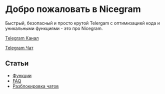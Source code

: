 # Добро пожаловать в Nicegram

Быстрый, безопасный и просто крутой Telergam с оптимизацией кода и уникальными функциями  - это про Nicegram. 

<a href="https://t.me/nicegramapp" target="_blank">Telegram Канал</a>

<a href="https://t.me/nicegram_ru" target="_blank">Telegram Чат</a>

## Статьи
- [Функции](/ru/features)
- [FAQ](/ru/faq)
- [Разблокировка чатов](/ru/unblock)
